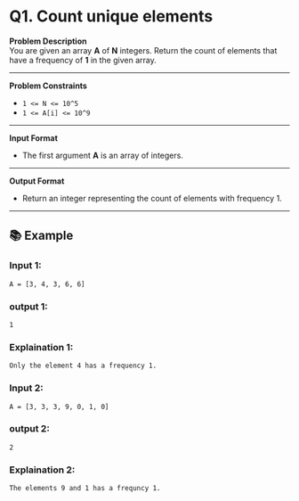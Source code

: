 # Q1. Count unique elements

**Problem Description**  
You are given an array **A** of **N** integers. Return the count of elements that have a frequency of **1** in the given array.

---

**Problem Constraints**
- `1 <= N <= 10^5`
- `1 <= A[i] <= 10^9`

---

**Input Format**
- The first argument **A** is an array of integers.

---

**Output Format**
- Return an integer representing the count of elements with frequency 1.

---
## 📚 Example

### Input 1:
```plaintext
A = [3, 4, 3, 6, 6]
```
### output 1:
```plaintext
1
```
### Explaination 1:
```plaintext
Only the element 4 has a frequency 1.
```
### Input 2:
```plaintext
A = [3, 3, 3, 9, 0, 1, 0]
```
### output 2:
```plaintext
2
```
### Explaination 2:
```plaintext
The elements 9 and 1 has a frequncy 1.
```